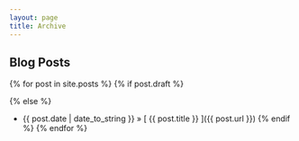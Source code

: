 ```yaml
---
layout: page
title: Archive
---
```


## Blog Posts

{% for post in site.posts %}
{% if  post.draft %}
  
{% else %}
  * {{ post.date | date_to_string }} &raquo; [ {{ post.title }} ]({{ post.url }})
{% endif %}
{% endfor %}